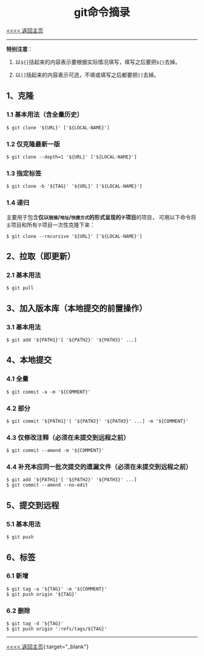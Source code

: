 <meta http-equiv="Content-Type" content="text/html; charset=utf-8">
<meta http-equiv="windows-target" content="_top"/>

# <center>git命令摘录</center>

[<<<< 返回主页](README.md)

---------------------------------------------------------------------------

**特别注意**：

1. 以`${}`括起来的内容表示要根据实际情况填写，填写之后要把`${}`去掉。

2. 以`[]`括起来的内容表示可选，不填或填写之后都要把`[]`去掉。

## 1、克隆

### 1.1 基本用法（含全量历史）

````
$ git clone '${URL}' ['${LOCAL-NAME}']
````

### 1.2 仅克隆最新一版

````
$ git clone --depth=1 '${URL}' ['${LOCAL-NAME}']
````

### 1.3 指定标签

````
$ git clone -b '${TAG}' '${URL}' ['${LOCAL-NAME}']
````

### 1.4 递归

主要用于包含**仅以`链接`/`地址`/`快捷方式`的形式呈现的`子`项目**的项目，
可用以下命令将`主`项目和所有`子`项目一次性克隆下来：

````
$ git clone --recursive '${URL}' ['${LOCAL-NAME}']
````

## 2、拉取（即更新）

### 2.1 基本用法

````
$ git pull
````

## 3、加入版本库（本地提交的前置操作）

### 3.1 基本用法

````
$ git add '${PATH1}'[ '${PATH2}' '${PATH3}' ...]
````

## 4、本地提交

### 4.1 全量

````
$ git commit -a -m '${COMMENT}'
````

### 4.2 部分

````
$ git commit '${PATH1}'[ '${PATH2}' '${PATH3}' ...] -m '${COMMENT}'
````

### 4.3 仅修改注释（必须在未提交到远程之前）

````
$ git commit --amend -m '${COMMENT}'
````

### 4.4 补充本应同一批次提交的遗漏文件（必须在未提交到远程之前）

````
$ git add '${PATH1}'[ '${PATH2}' '${PATH3}' ...]
$ git commit --amend --no-edit
````

## 5、提交到远程

### 5.1 基本用法

````
$ git push
````

## 6、标签

### 6.1 新增

````
$ git tag -a '${TAG}' -m '${COMMENT}'
$ git push origin '${TAG}'
````

### 6.2 删除

````
$ git tag -d '${TAG}'
$ git push origin ':refs/tags/${TAG}'
````

---------------------------------------------------------------------------

[<<<< 返回主页](README.md){:target="_blank"}

